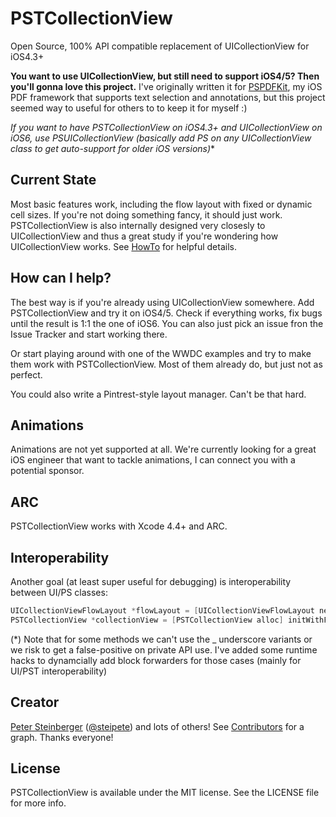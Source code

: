 PSTCollectionView
=================

Open Source, 100% API compatible replacement of UICollectionView for iOS4.3+

**You want to use UICollectionView, but still need to support iOS4/5? Then you'll gonna love this project.**
I've originally written it for [PSPDFKit](http://PSPDFKit.com), my iOS PDF framework that supports text selection and annotations, but this project seemed way to useful for others to to keep it for myself :)

**If you want to have PSTCollectionView on iOS4.3+ and UICollectionView on iOS6, use PSUICollectionView (basically add PS on any UICollectionView* class to get auto-support for older iOS versions)**


## Current State

Most basic features work, including the flow layout with fixed or dynamic cell sizes. If you're not doing something fancy, it should just work.
PSTCollectionView is also internally designed very closesly to UICollectionView and thus a great study if you're wondering how UICollectionView works. See [HowTo](/steipete/PSTCollectionView/blob/master/HowTo.md) for helpful details.

## How can I help?

The best way is if you're already using UICollectionView somewhere. Add PSTCollectionView and try it on iOS4/5. Check if everything works, fix bugs until the result is 1:1 the one of iOS6. You can also just pick an issue fron the Issue Tracker and start working there.

Or start playing around with one of the WWDC examples and try to make them work with PSTCollectionView. Most of them already do, but just not as perfect.

You could also write a Pintrest-style layout manager. Can't be that hard.

## Animations

Animations are not yet supported at all. We're currently looking for a great iOS engineer that want to tackle animations, I can connect you with a potential sponsor.

## ARC

PSTCollectionView works with Xcode 4.4+ and ARC.

## Interoperability

Another goal (at least super useful for debugging) is interoperability between UI/PS classes:

``` objective-c
UICollectionViewFlowLayout *flowLayout = [UICollectionViewFlowLayout new];
PSTCollectionView *collectionView = [PSTCollectionView alloc] initWithFrame:self.view.bounds collectionViewLayout:(PSTCollectionViewFlowLayout *)flowLayout];
```

(*) Note that for some methods we can't use the _ underscore variants or we risk to get a false-positive on private API use. I've added some runtime hacks to dynamcially add block forwarders for those cases (mainly for UI/PST interoperability)

## Creator

[Peter Steinberger](http://petersteinberger.com) ([@steipete](https://twitter.com/steipete))
and lots of others! See [Contributors](https://github.com/steipete/PSTCollectionView/graphs/contributors) for a graph. Thanks everyone!

## License

PSTCollectionView is available under the MIT license. See the LICENSE file for more info.
